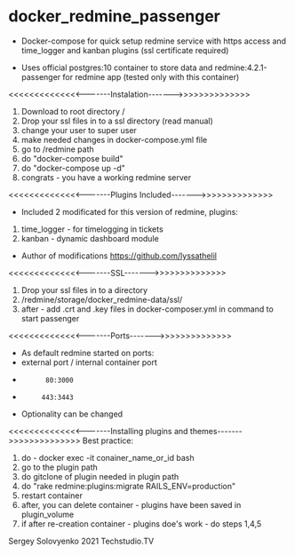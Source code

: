 # docker_redmine_passenger
- Docker-compose for quick setup redmine service with https access and time_logger and kanban plugins (ssl certificate required) 

- Uses official postgres:10 container to store data and redmine:4.2.1-passenger for redmine app (tested only with this container)

<<<<<<<<<<<<<<-------Instalation------->>>>>>>>>>>>>>
1. Download to root directory /
2. Drop your ssl files in to a ssl directory (read manual)
3. change your user to super user
4. make needed changes in docker-compose.yml file
5. go to /redmine path
6. do "docker-compose build"
7. do "docker-compose up -d"
8. congrats - you have a working redmine server

<<<<<<<<<<<<<<-------Plugins Included------->>>>>>>>>>>>>>
- Included 2 modificated for this version of redmine, plugins:
1. time_logger - for timelogging in tickets
2. kanban - dynamic dashboard module
- Author of modifications https://github.com/lyssathelil


<<<<<<<<<<<<<<-------SSL------->>>>>>>>>>>>>>
1. Drop your ssl files in to a directory 
2. /redmine/storage/docker_redmine-data/ssl/
3. after - add .crt and .key files in docker-composer.yml in command to start passenger


<<<<<<<<<<<<<<-------Ports------->>>>>>>>>>>>>>
- As default redmine started on ports:
- external port / internal container port
-           80:3000
-          443:3443
- Optionality can be changed


<<<<<<<<<<<<<<-------Installing plugins and themes------->>>>>>>>>>>>>>
Best practice:
1. do - docker exec -it conainer_name_or_id bash
2. go to the plugin path
3. do gitclone of plugin needed in plugin path
4. do "rake redmine:plugins:migrate RAILS_ENV=production"
5. restart container 
6. after, you can delete container - plugins have been saved in plugin_volume
7. if after re-creation container - plugins doe's work - do steps 1,4,5

Sergey Solovyenko 2021 Techstudio.TV
